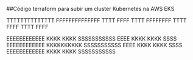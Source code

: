 ##Código terraform para subir um cluster Kubernetes na AWS EKS

TTTTTTTTTTTTTT   FFFFFFFFFFFFFF
     TTTT        FFFF
     TTTT        FFFFFFFF
     TTTT        FFFF
     TTTT        FFFF

EEEEEEEEEEEE   KKKK    KKKK   SSSSSSSSSSS
EEEE           KKKK   KKKK    SSSS
EEEEEEEEEEEE   KKKKKKKKKK     SSSSSSSSSSS
EEEE           KKKK   KKKK           SSSS
EEEEEEEEEEEE   KKKK    KKKK   SSSSSSSSSSS
